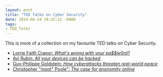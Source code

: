 ```yaml
---
layout: post
title: "TED Talks on Cyber Security"
date: 2014-06-24 19:25:21 -0400
tags:
- TED_Talks
---
```


This is more of a collection on my favourite TED talks on Cyber Security.

- [Lorrie Faith Cranor: *What's wrong with your pa$$w0rd?*](http://www.ted.com/talks/lorrie_faith_cranor_what_s_wrong_with_your_pa_w0rd)
- [Avi Rubin: *All your devices can be hacked*](http://www.ted.com/talks/avi_rubin_all_your_devices_can_be_hacked)
- [Guy-Philippe Goldstein: *How cyberattacks threaten real-world peace*](http://www.ted.com/talks/guy_philippe_goldstein_how_cyberattacks_threaten_real_world_peace)
- [Christopher "moot" Poole": *The case for anonymity online*](http://www.ted.com/talks/christopher_m00t_poole_the_case_for_anonymity_online)
